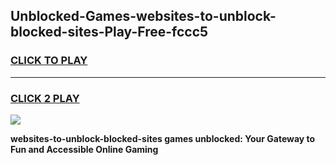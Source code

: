 
## Unblocked-Games-websites-to-unblock-blocked-sites-Play-Free-fccc5
<h3>
<a href="https://premium76.site?title=websites-to-unblock-blocked-sites&ref=12A">CLICK TO PLAY</a></h3>
<hr>

<h3>
<a href="https://premium76.site?title=websites-to-unblock-blocked-sites&ref=12A">CLICK 2 PLAY</a>
  
</h3>

<a href="https://premium76.site?title=websites-to-unblock-blocked-sites&ref=12A"><img src="https://clearcache.store/games.png"></a>


**websites-to-unblock-blocked-sites games unblocked: Your Gateway to Fun and Accessible Online Gaming**
